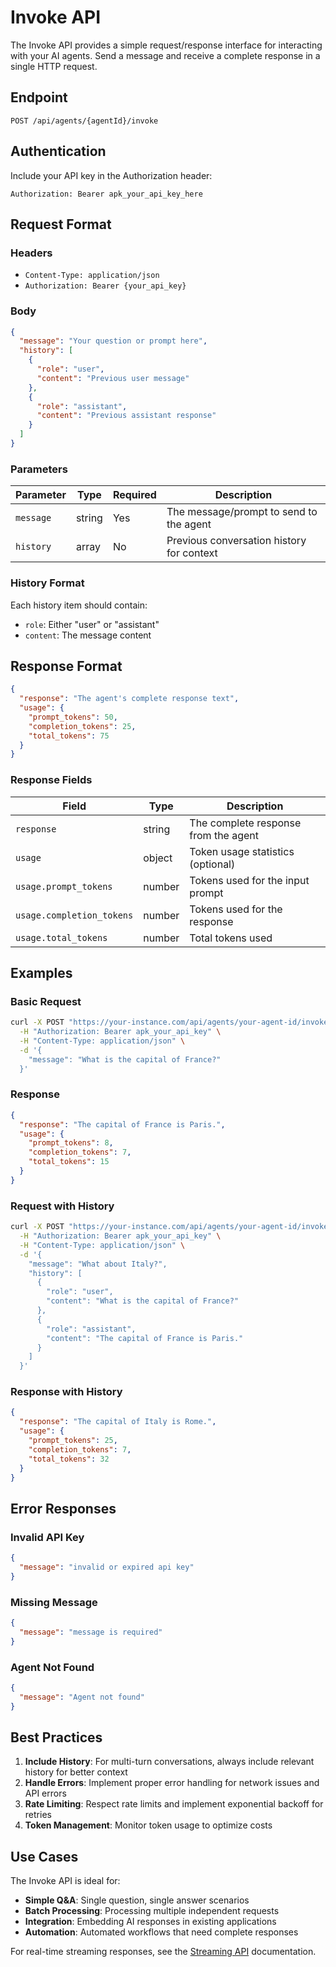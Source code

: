 # Invoke API

The Invoke API provides a simple request/response interface for interacting with your AI agents. Send a message and receive a complete response in a single HTTP request.

## Endpoint

```
POST /api/agents/{agentId}/invoke
```

## Authentication

Include your API key in the Authorization header:

```
Authorization: Bearer apk_your_api_key_here
```

## Request Format

### Headers
- `Content-Type: application/json`
- `Authorization: Bearer {your_api_key}`

### Body

```json
{
  "message": "Your question or prompt here",
  "history": [
    {
      "role": "user",
      "content": "Previous user message"
    },
    {
      "role": "assistant", 
      "content": "Previous assistant response"
    }
  ]
}
```

### Parameters

| Parameter | Type | Required | Description |
|-----------|------|----------|-------------|
| `message` | string | Yes | The message/prompt to send to the agent |
| `history` | array | No | Previous conversation history for context |

### History Format

Each history item should contain:
- `role`: Either "user" or "assistant"
- `content`: The message content

## Response Format

```json
{
  "response": "The agent's complete response text",
  "usage": {
    "prompt_tokens": 50,
    "completion_tokens": 25,
    "total_tokens": 75
  }
}
```

### Response Fields

| Field | Type | Description |
|-------|------|-------------|
| `response` | string | The complete response from the agent |
| `usage` | object | Token usage statistics (optional) |
| `usage.prompt_tokens` | number | Tokens used for the input prompt |
| `usage.completion_tokens` | number | Tokens used for the response |
| `usage.total_tokens` | number | Total tokens used |

## Examples

### Basic Request

```bash
curl -X POST "https://your-instance.com/api/agents/your-agent-id/invoke" \
  -H "Authorization: Bearer apk_your_api_key" \
  -H "Content-Type: application/json" \
  -d '{
    "message": "What is the capital of France?"
  }'
```

### Response

```json
{
  "response": "The capital of France is Paris.",
  "usage": {
    "prompt_tokens": 8,
    "completion_tokens": 7,
    "total_tokens": 15
  }
}
```

### Request with History

```bash
curl -X POST "https://your-instance.com/api/agents/your-agent-id/invoke" \
  -H "Authorization: Bearer apk_your_api_key" \
  -H "Content-Type: application/json" \
  -d '{
    "message": "What about Italy?",
    "history": [
      {
        "role": "user",
        "content": "What is the capital of France?"
      },
      {
        "role": "assistant",
        "content": "The capital of France is Paris."
      }
    ]
  }'
```

### Response with History

```json
{
  "response": "The capital of Italy is Rome.",
  "usage": {
    "prompt_tokens": 25,
    "completion_tokens": 7,
    "total_tokens": 32
  }
}
```

## Error Responses

### Invalid API Key
```json
{
  "message": "invalid or expired api key"
}
```

### Missing Message
```json
{
  "message": "message is required"
}
```

### Agent Not Found
```json
{
  "message": "Agent not found"
}
```

## Best Practices

1. **Include History**: For multi-turn conversations, always include relevant history for better context
2. **Handle Errors**: Implement proper error handling for network issues and API errors
3. **Rate Limiting**: Respect rate limits and implement exponential backoff for retries
4. **Token Management**: Monitor token usage to optimize costs

## Use Cases

The Invoke API is ideal for:
- **Simple Q&A**: Single question, single answer scenarios
- **Batch Processing**: Processing multiple independent requests
- **Integration**: Embedding AI responses in existing applications
- **Automation**: Automated workflows that need complete responses

For real-time streaming responses, see the [Streaming API](./streaming-api.md) documentation.
